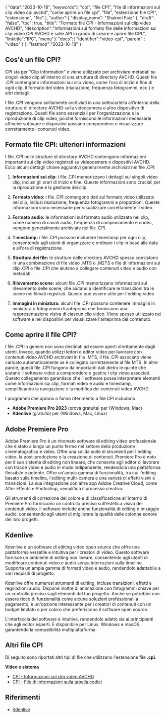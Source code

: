 {
"data":"2023-10-18",
   "keywords":[
"cpi",
"file CPI",
"file di informazioni sul clip video cpi avchd",
"come aprire un file cpi",
"file",
"estensione file CPI",
"estensione",
"file"
],
   "author":{
"display_name": "Shakeel Faiz"
},
"draft": "false",
"toc": true,
"title": "Formato file CPI - Informazioni sul clip video AVCHD",
   "description":"Informazioni sul formato file delle informazioni sui clip video CPI AVCHD e sulle API in grado di creare e aprire file CPI.",
"linktitle":"IPC",
   "menu":{
      "docs":{
         "identifier":"video-cpi",
"parent" : "video"
}
},
"lastmod":"2023-10-18"
}

## Cos'è un file CPI?

CPI sta per "Clip Information" e viene utilizzato per archiviare metadati su singoli video clip all'interno di una struttura di directory AVCHD. Questi file .CPI contengono informazioni sui clip video, come l'ora di inizio e fine di ogni clip, il formato del video (risoluzione, frequenza fotogrammi, ecc.) e altri dettagli.

I file .CPI vengono solitamente archiviati in una sottocartella all'interno della struttura di directory AVCHD sulla videocamera o altro dispositivo di registrazione. Questi file sono essenziali per l'organizzazione e la riproduzione di clip video, poiché forniscono le informazioni necessarie affinché software e dispositivi possano comprendere e visualizzare correttamente i contenuti video.

## Formato file CPI: ulteriori informazioni

I file .CPI nelle strutture di directory AVCHD contengono informazioni importanti sui clip video registrati su videocamere o dispositivi AVCHD. Ecco alcuni dettagli chiave aggiuntivi generalmente archiviati nei file .CPI:

1. **Informazioni sui clip:** i file .CPI memorizzano i dettagli sui singoli video clip, inclusi gli orari di inizio e fine. Queste informazioni sono cruciali per la riproduzione e la gestione dei clip.
    







2. **Formato video:** i file .CPI contengono dati sul formato video utilizzato nei clip, inclusi risoluzione, frequenza fotogrammi e proporzioni. Queste informazioni sono necessarie per visualizzare correttamente il video.
    







3. **Formato audio:** le informazioni sul formato audio utilizzato nei clip, come numero di canali audio, frequenza di campionamento e codec, vengono generalmente archiviate nei file .CPI.
    







4. **Timestamp:** i file .CPI possono includere timestamp per ogni clip, consentendo agli utenti di organizzare e ordinare i clip in base alla data e all'ora di registrazione.
    







5. **Struttura dei file:** le strutture delle directory AVCHD spesso consistono in una combinazione di file video .MTS o .M2TS e file di informazioni sui clip .CPI e file .CPI che aiutano a collegare contenuti video e audio con metadati.
    







6. **Rilevamento scene:** alcuni file .CPI memorizzano informazioni sul rilevamento delle scene, che aiutano a identificare le transizioni tra le scene nei filmati registrati. Questo può essere utile per l'editing video.
    







7. **Immagini in miniatura:** alcuni file .CPI possono contenere immagini in miniatura o fotogrammi di anteprima che forniscono una rappresentazione visiva di ciascun clip video. Viene spesso utilizzato nei software e nei dispositivi per visualizzare l'anteprima del contenuto.
    







## Come aprire il file CPI?

I file .CPI in genere non sono destinati ad essere aperti direttamente dagli utenti. Invece, quando utilizzi lettori o editor video per lavorare con contenuti video AVCHD archiviati in file .MTS, il file .CPI associato viene caricato automaticamente se è collegato correttamente al file MTS. In altre parole, questi file .CPI fungono da importanti dati dietro le quinte che aiutano il software video a comprendere e gestire i clip video associati. Questo collegamento garantisce che il software possa interpretare elementi come informazioni sui clip, formati video e audio e timestamp, semplificando la navigazione e la modifica dei contenuti video AVCHD.

I programmi che aprono o fanno riferimento a file CPI includono

- **Adobe Premiere Pro 2023** (prova gratuita) per (Windows, Mac)
- **Kdenlive** (gratuito) per (Windows, Mac, Linux)

## Adobe Premiere Pro

Adobe Premiere Pro è un rinomato software di editing video professionale che è stato a lungo un punto fermo nel settore della produzione cinematografica e video. Offre una solida suite di strumenti per l'editing video, la post-produzione e la creazione di contenuti. Premiere Pro è noto per il suo sistema di editing non lineare, che consente agli editor di lavorare con tracce video e audio in modo indipendente, rendendola una piattaforma flessibile e potente. Offre un'ampia gamma di funzionalità, tra cui l'editing basato sulla timeline, l'editing multi-camera e una varietà di effetti visivi e transizioni. La sua integrazione con altre app Adobe Creative Cloud, come After Effects e Photoshop, semplifica il processo creativo.

Gli strumenti di correzione del colore e di classificazione all'interno di Premiere Pro forniscono un controllo preciso sull'estetica visiva dei contenuti video. Il software include anche funzionalità di editing e mixaggio audio, consentendo agli utenti di migliorare la qualità delle colonne sonore dei loro progetti.

## Kdenlive

Kdenlive è un software di editing video open source che offre una piattaforma versatile e intuitiva per i creatori di video. Questo software fornisce un ambiente di editing non lineare, consentendo agli utenti di modificare contenuti video e audio senza interruzioni sulla timeline. Supporta un'ampia gamma di formati video e audio, rendendolo adattabile a vari requisiti di progetto.

Kdenlive offre numerosi strumenti di editing, incluse transizioni, effetti e regolazioni audio. Dispone inoltre di animazione con fotogrammi chiave per un controllo preciso sugli elementi del tuo progetto. Anche se potrebbe non essere ricco di funzionalità come alcune soluzioni professionali a pagamento, è un'opzione interessante per i creatori di contenuti con un budget limitato o per coloro che preferiscono il software open source.

L'interfaccia del software è intuitiva, rendendolo adatto sia ai principianti che agli editor esperti. È disponibile per Linux, Windows e macOS, garantendo la compatibilità multipiattaforma.

## Altri file CPI

Di seguito sono riportati altri tipi di file che utilizzano l'estensione file **.cpi**.

**Video e sistema**
- [CPI - Informazioni sul clip video AVCHD](/it/video/cpi/)
- [CPI - File di informazioni sulla tabella codici](/it/system/cpi/)

## Riferimenti
* [Kdenlive](https://en.wikipedia.org/wiki/Kdenlive)

